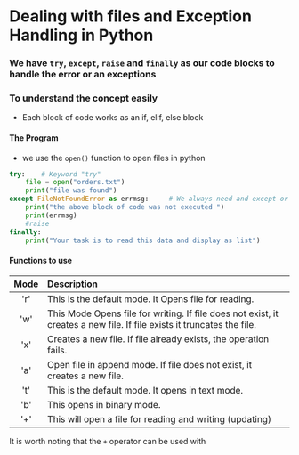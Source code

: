 # Dealing with files and Exception Handling in Python 

### We have `try`, `except`, `raise` and `finally` as our code blocks to handle the error or an exceptions 

### To understand the concept easily 
- Each block of code works as an if, elif, else block

#### The Program
- we use the `open()` function to open files in python
```python
try:    # Keyword "try"
    file = open("orders.txt")
    print("file was found")
except FileNotFoundError as errmsg:     # We always need and except or finally for the end
    print("the above block of code was not executed ")
    print(errmsg)
    #raise
finally:
    print("Your task is to read this data and display as list")
```
#### Functions to use 

| Mode |Description|
| :----: |:---- |
|'r' |This is the default mode. It Opens file for reading. |
|'w' |This Mode Opens file for writing. If file does not exist, it creates a new file. If file exists it truncates the file.|
|'x' |Creates a new file. If file already exists, the operation fails.|
|'a' |Open file in append mode. If file does not exist, it creates a new file.|
|'t' |This is the default mode. It opens in text mode.|
|'b' |This opens in binary mode.
|'+' |This will open a file for reading and writing (updating)|


It is worth noting that the `+` operator can be used with
